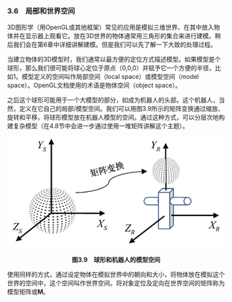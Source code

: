 ### 3.6　局部和世界空间

3D图形学（用OpenGL或其他框架）常见的应用是模拟三维世界、在其中放入物体并在显示器上观看它。放在3D世界的物体通常用三角形的集合来进行建模。稍后我们会在第6章中详细讲解建模。但是我们可以先了解一下大致的处理过程。

当建立物体的3D模型时，我们通常以最方便的定位方式描述模型。如果模型是个球形，那么我们很可能将球心定位于原点（0,0,0）并赋予它一个方便的半径，比如1。模型定义的空间叫作局部空间（local space）或模型空间（model space）。OpenGL文档使用的术语是物体空间（object space）。

之后这个球形可能用于一个大模型的部分，如成为机器人的头部。这个机器人，当然，定义在它自己的局部/模型空间。我们可以用图3.9所示的矩阵变换通过缩放、旋转和平移，将球形模型放在机器人模型的空间。通过这种方式，可以分层次地构建复杂模型（在4.8节中会进一步通过使用一堆矩阵讲解这个主题）。

![85.png](../images/85.png)
<center class="my_markdown"><b class="my_markdown">图3.9　球形和机器人的模型空间</b></center>

使用同样的方式，通过设定物体在模拟世界中的朝向和大小，将物体放在模拟这个世界的空间中，这个空间叫作世界空间。将对象定位及定向在世界空间的矩阵称为模型矩阵或**M**。

